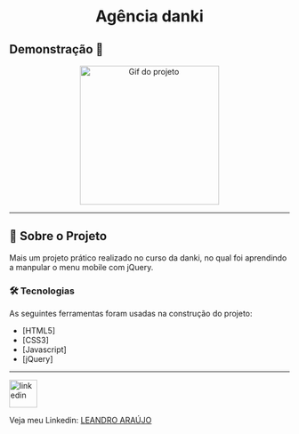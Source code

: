 <h1 style="text-align: center; font-weight: bold;">Agência danki</h1>

## Demonstração 📸

<div align="center" >
  <img src="_img/agencia.gif" alt="Gif do projeto" height="250">
</div>

---

## 🚀 Sobre o Projeto

Mais um projeto prático realizado no curso da danki, no qual foi aprendindo a manpular o menu mobile com jQuery.

### 🛠 Tecnologias

As seguintes ferramentas foram usadas na construção do projeto:

- [HTML5]
- [CSS3]
- [Javascript]
- [jQuery]
---

<img src="https://github.com/leandro-araujo-silva/Proffy-FullStack/raw/master/github/linkedin.png" alt="linkedin" height="50">
<br />

Veja meu Linkedin: [LEANDRO ARAÚJO](http://www.linkedin.com/in/leandro-ara%C3%BAjo-da-silva-1660631b9)
